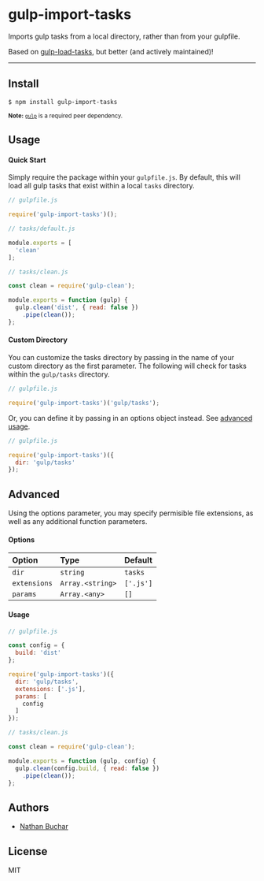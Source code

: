 gulp-import-tasks
=================

Imports gulp tasks from a local directory, rather than from your gulpfile.

Based on [gulp-load-tasks][external_gulp-load-tasks], but better (and actively maintained)!



***



Install
-------

```
$ npm install gulp-import-tasks
```

<small>**Note:** [`gulp`][external_gulp] is a required peer dependency.</small>


Usage
-----------

#### Quick Start

Simply require the package within your `gulpfile.js`. By default, this will load all gulp tasks that exist within a local `tasks` directory.

```js
// gulpfile.js

require('gulp-import-tasks')();
```

```js
// tasks/default.js

module.exports = [
  'clean'
];
```

```js
// tasks/clean.js

const clean = require('gulp-clean');

module.exports = function (gulp) {
  gulp.clean('dist', { read: false })
    .pipe(clean());
};
```


#### Custom Directory

You can customize the tasks directory by passing in the name of your custom directory as the first parameter. The following will check for tasks within the `gulp/tasks` directory.

```js
// gulpfile.js

require('gulp-import-tasks')('gulp/tasks');
```

Or, you can define it by passing in an options object instead. See [advanced usage](#advanced).

```js
// gulpfile.js

require('gulp-import-tasks')({
  dir: 'gulp/tasks'
});
```


Advanced
--------

Using the options parameter, you may specify permisible file extensions, as well as any additional function parameters.

#### Options

| Option       | Type             | Default   |
|:-------------|:-----------------|:----------|
| `dir`        | `string`         | `tasks`   |
| `extensions` | `Array.<string>` | `['.js']` |
| `params`     | `Array.<any>`    | `[]`      |


#### Usage

```js
// gulpfile.js

const config = {
  build: 'dist'
};

require('gulp-import-tasks')({
  dir: 'gulp/tasks',
  extensions: ['.js'],
  params: [
    config
  ]
});
```

```js
// tasks/clean.js

const clean = require('gulp-clean');

module.exports = function (gulp, config) {
  gulp.clean(config.build, { read: false })
    .pipe(clean());
};
```


Authors
-------
* [Nathan Buchar]


License
-------
MIT




[Nathan Buchar]: mailto:hello@nathanbuchar.com

[external_gulp-load-tasks]: https://npmjs.com/package/gulp-load-tasks
[external_gulp]: https://npmjs.com/package/gulp
